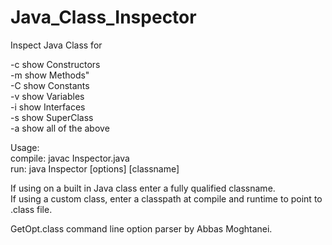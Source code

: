 # Java_Class_Inspector

Inspect Java Class for 

-c show Constructors <br />
-m show Methods" <br />
-C show Constants <br />
-v show Variables <br />
-i show Interfaces <br />
-s show SuperClass <br />
-a show all of the above <br />

Usage: <br />
compile: javac Inspector.java <br />
run: java Inspector [options] [classname] <br />

If using on a built in Java class enter a fully qualified classname. <br />
If using a custom class, enter a classpath at compile and runtime to point to .class file. <br />

GetOpt.class command line option parser by Abbas Moghtanei.

